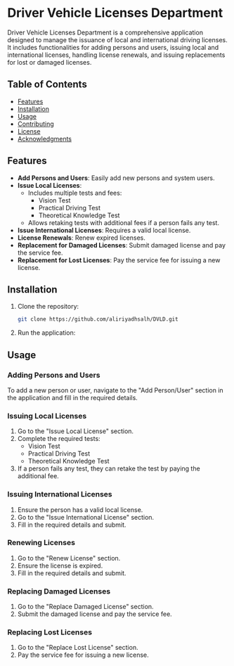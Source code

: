 # Driver Vehicle Licenses Department

Driver Vehicle Licenses Department is a comprehensive application designed to manage the issuance of local and international driving licenses. It includes functionalities for adding persons and users, issuing local and international licenses, handling license renewals, and issuing replacements for lost or damaged licenses.

## Table of Contents

- [Features](#features)
- [Installation](#installation)
- [Usage](#usage)
- [Contributing](#contributing)
- [License](#license)
- [Acknowledgments](#acknowledgments)

## Features

- **Add Persons and Users**: Easily add new persons and system users.
- **Issue Local Licenses**:
  - Includes multiple tests and fees:
    - Vision Test
    - Practical Driving Test
    - Theoretical Knowledge Test
  - Allows retaking tests with additional fees if a person fails any test.
- **Issue International Licenses**: Requires a valid local license.
- **License Renewals**: Renew expired licenses.
- **Replacement for Damaged Licenses**: Submit damaged license and pay the service fee.
- **Replacement for Lost Licenses**: Pay the service fee for issuing a new license.

## Installation

1. Clone the repository:
    ```sh
    git clone https://github.com/aliriyadhsalh/DVLD.git
    ```
2. Run the application:
 

## Usage

### Adding Persons and Users
To add a new person or user, navigate to the "Add Person/User" section in the application and fill in the required details.

### Issuing Local Licenses
1. Go to the "Issue Local License" section.
2. Complete the required tests:
   - Vision Test
   - Practical Driving Test
   - Theoretical Knowledge Test
3. If a person fails any test, they can retake the test by paying the additional fee.

### Issuing International Licenses
1. Ensure the person has a valid local license.
2. Go to the "Issue International License" section.
3. Fill in the required details and submit.

### Renewing Licenses
1. Go to the "Renew License" section.
2. Ensure the license is expired.
3. Fill in the required details and submit.

### Replacing Damaged Licenses
1. Go to the "Replace Damaged License" section.
2. Submit the damaged license and pay the service fee.

### Replacing Lost Licenses
1. Go to the "Replace Lost License" section.
2. Pay the service fee for issuing a new license.

